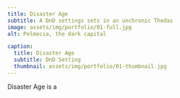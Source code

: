 ```yaml
---
title: Disaster Age
subtitle: A DnD settings sets in an unchronic Thedas
image: assets/img/portfolio/01-full.jpg
alt: Pelmecia, the dark capital

caption:
  title: Disaster Age
  subtitle: DnD Setting
  thumbnail: assets/img/portfolio/01-thumbnail.jpg
---
```


Disaster Age is a
